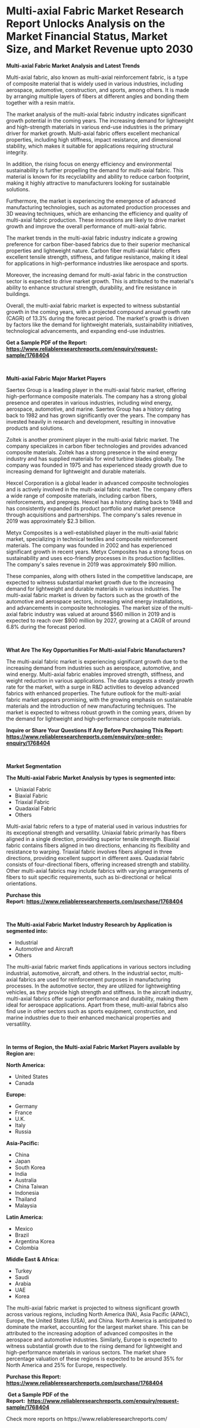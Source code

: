 <p><h1>Multi-axial Fabric Market Research Report Unlocks Analysis on the Market Financial Status, Market Size, and Market Revenue upto 2030</h1></p><p><strong>Multi-axial Fabric Market Analysis and Latest Trends</strong></p>
<p><p>Multi-axial fabric, also known as multi-axial reinforcement fabric, is a type of composite material that is widely used in various industries, including aerospace, automotive, construction, and sports, among others. It is made by arranging multiple layers of fibers at different angles and bonding them together with a resin matrix.</p><p>The market analysis of the multi-axial fabric industry indicates significant growth potential in the coming years. The increasing demand for lightweight and high-strength materials in various end-use industries is the primary driver for market growth. Multi-axial fabric offers excellent mechanical properties, including high stiffness, impact resistance, and dimensional stability, which makes it suitable for applications requiring structural integrity.</p><p>In addition, the rising focus on energy efficiency and environmental sustainability is further propelling the demand for multi-axial fabric. This material is known for its recyclability and ability to reduce carbon footprint, making it highly attractive to manufacturers looking for sustainable solutions.</p><p>Furthermore, the market is experiencing the emergence of advanced manufacturing technologies, such as automated production processes and 3D weaving techniques, which are enhancing the efficiency and quality of multi-axial fabric production. These innovations are likely to drive market growth and improve the overall performance of multi-axial fabric.</p><p>The market trends in the multi-axial fabric industry indicate a growing preference for carbon fiber-based fabrics due to their superior mechanical properties and lightweight nature. Carbon fiber multi-axial fabric offers excellent tensile strength, stiffness, and fatigue resistance, making it ideal for applications in high-performance industries like aerospace and sports.</p><p>Moreover, the increasing demand for multi-axial fabric in the construction sector is expected to drive market growth. This is attributed to the material's ability to enhance structural strength, durability, and fire resistance in buildings.</p><p>Overall, the multi-axial fabric market is expected to witness substantial growth in the coming years, with a projected compound annual growth rate (CAGR) of 13.3% during the forecast period. The market's growth is driven by factors like the demand for lightweight materials, sustainability initiatives, technological advancements, and expanding end-use industries.</p></p>
<p><strong>Get a Sample PDF of the Report:&nbsp; <a href="https://www.reliableresearchreports.com/enquiry/request-sample/1768404">https://www.reliableresearchreports.com/enquiry/request-sample/1768404</a></strong></p>
<p>&nbsp;</p>
<p><strong>Multi-axial Fabric Major Market Players</strong></p>
<p><p>Saertex Group is a leading player in the multi-axial fabric market, offering high-performance composite materials. The company has a strong global presence and operates in various industries, including wind energy, aerospace, automotive, and marine. Saertex Group has a history dating back to 1982 and has grown significantly over the years. The company has invested heavily in research and development, resulting in innovative products and solutions.</p><p>Zoltek is another prominent player in the multi-axial fabric market. The company specializes in carbon fiber technologies and provides advanced composite materials. Zoltek has a strong presence in the wind energy industry and has supplied materials for wind turbine blades globally. The company was founded in 1975 and has experienced steady growth due to increasing demand for lightweight and durable materials.</p><p>Hexcel Corporation is a global leader in advanced composite technologies and is actively involved in the multi-axial fabric market. The company offers a wide range of composite materials, including carbon fibers, reinforcements, and prepregs. Hexcel has a history dating back to 1948 and has consistently expanded its product portfolio and market presence through acquisitions and partnerships. The company's sales revenue in 2019 was approximately $2.3 billion.</p><p>Metyx Composites is a well-established player in the multi-axial fabric market, specializing in technical textiles and composite reinforcement materials. The company was founded in 2002 and has experienced significant growth in recent years. Metyx Composites has a strong focus on sustainability and uses eco-friendly processes in its production facilities. The company's sales revenue in 2019 was approximately $90 million.</p><p>These companies, along with others listed in the competitive landscape, are expected to witness substantial market growth due to the increasing demand for lightweight and durable materials in various industries. The multi-axial fabric market is driven by factors such as the growth of the automotive and aerospace sectors, increasing wind energy installations, and advancements in composite technologies. The market size of the multi-axial fabric industry was valued at around $560 million in 2019 and is expected to reach over $900 million by 2027, growing at a CAGR of around 6.8% during the forecast period.</p></p>
<p>&nbsp;</p>
<p><strong>What Are The Key Opportunities For Multi-axial Fabric Manufacturers?</strong></p>
<p><p>The multi-axial fabric market is experiencing significant growth due to the increasing demand from industries such as aerospace, automotive, and wind energy. Multi-axial fabric enables improved strength, stiffness, and weight reduction in various applications. The data suggests a steady growth rate for the market, with a surge in R&D activities to develop advanced fabrics with enhanced properties. The future outlook for the multi-axial fabric market appears promising, with the growing emphasis on sustainable materials and the introduction of new manufacturing techniques. The market is expected to witness robust growth in the coming years, driven by the demand for lightweight and high-performance composite materials.</p></p>
<p><strong>Inquire or Share Your Questions If Any Before Purchasing This Report: <a href="https://www.reliableresearchreports.com/enquiry/pre-order-enquiry/1768404">https://www.reliableresearchreports.com/enquiry/pre-order-enquiry/1768404</a></strong></p>
<p>&nbsp;</p>
<p><strong>Market Segmentation</strong></p>
<p><strong>The Multi-axial Fabric Market Analysis by types is segmented into:</strong></p>
<p><ul><li>Uniaxial Fabric</li><li>Biaxial Fabric</li><li>Triaxial Fabric</li><li>Quadaxial Fabric</li><li>Others</li></ul></p>
<p><p>Multi-axial fabric refers to a type of material used in various industries for its exceptional strength and versatility. Uniaxial fabric primarily has fibers aligned in a single direction, providing superior tensile strength. Biaxial fabric contains fibers aligned in two directions, enhancing its flexibility and resistance to warping. Triaxial fabric involves fibers aligned in three directions, providing excellent support in different axes. Quadaxial fabric consists of four-directional fibers, offering increased strength and stability. Other multi-axial fabrics may include fabrics with varying arrangements of fibers to suit specific requirements, such as bi-directional or helical orientations.</p></p>
<p><strong>Purchase this Report:&nbsp;<a href="https://www.reliableresearchreports.com/purchase/1768404">https://www.reliableresearchreports.com/purchase/1768404</a></strong></p>
<p>&nbsp;</p>
<p><strong>The Multi-axial Fabric Market Industry Research by Application is segmented into:</strong></p>
<p><ul><li>Industrial</li><li>Automotive and Aircraft</li><li>Others</li></ul></p>
<p><p>The multi-axial fabric market finds applications in various sectors including industrial, automotive, aircraft, and others. In the industrial sector, multi-axial fabrics are used for reinforcement purposes in manufacturing processes. In the automotive sector, they are utilized for lightweighting vehicles, as they provide high strength and stiffness. In the aircraft industry, multi-axial fabrics offer superior performance and durability, making them ideal for aerospace applications. Apart from these, multi-axial fabrics also find use in other sectors such as sports equipment, construction, and marine industries due to their enhanced mechanical properties and versatility.</p></p>
<p>&nbsp;</p>
<p><strong>In terms of Region, the Multi-axial Fabric Market Players available by Region are:</strong></p>
<p>
    <p> <strong> North America: </strong>
        <ul>
            <li>United States</li>
            <li>Canada</li>
        </ul>
        </p> 
    <p> <strong> Europe: </strong>
        <ul>
            <li>Germany</li>
            <li>France</li>
            <li>U.K.</li>
            <li>Italy</li>
            <li>Russia</li>
        </ul>
        </p> 
    <p> <strong> Asia-Pacific: </strong>
        <ul>
            <li>China</li>
            <li>Japan</li>
            <li>South Korea</li>
            <li>India</li>
            <li>Australia</li>
            <li>China Taiwan</li>
            <li>Indonesia</li>
            <li>Thailand</li>
            <li>Malaysia</li>
        </ul>
        </p> 
    <p> <strong> Latin America: </strong>
        <ul>
            <li>Mexico</li>
            <li>Brazil</li>
            <li>Argentina Korea</li>
            <li>Colombia</li>
        </ul>
        </p> 
    <p> <strong> Middle East & Africa: </strong>
        <ul>
            <li>Turkey</li>
            <li>Saudi</li>
            <li>Arabia</li>
            <li>UAE</li>
            <li>Korea</li>
        </ul>
    </p>
    </p>
<p><p>The multi-axial fabric market is projected to witness significant growth across various regions, including North America (NA), Asia Pacific (APAC), Europe, the United States (USA), and China. North America is anticipated to dominate the market, accounting for the largest market share. This can be attributed to the increasing adoption of advanced composites in the aerospace and automotive industries. Similarly, Europe is expected to witness substantial growth due to the rising demand for lightweight and high-performance materials in various sectors. The market share percentage valuation of these regions is expected to be around 35% for North America and 25% for Europe, respectively.</p></p>
<p><strong>Purchase this Report: <a href="https://www.reliableresearchreports.com/purchase/1768404">https://www.reliableresearchreports.com/purchase/1768404</a></strong></p>
<p>&nbsp;<strong>Get a Sample PDF of the Report:&nbsp;&nbsp;<a href="https://www.reliableresearchreports.com/enquiry/request-sample/1768404">https://www.reliableresearchreports.com/enquiry/request-sample/1768404</a></strong></p>
<p><strong></strong></p>
<p>Check more reports on https://www.reliableresearchreports.com/</p>